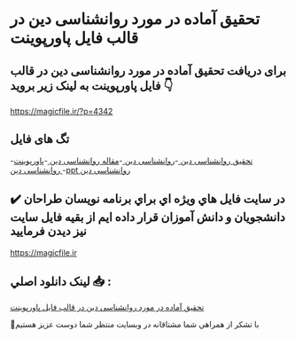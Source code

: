 # تحقیق آماده در مورد روانشناسی دین در قالب فایل پاورپوینت

## برای دریافت تحقیق آماده در مورد روانشناسی دین در قالب فایل پاورپوینت به لینک زیر بروید 👇

https://magicfile.ir/?p=4342

## تگ های فایل

-[تحقیق روانشناسی دین ](https://magicfile.ir/product/%d8%aa%d8%ad%d9%82%db%8c%d9%82-%d8%a2%d9%85%d8%a7%d8%af%d9%87-%d8%b1%d9%88%d8%a7%d9%86%d8%b4%d9%86%d8%a7%d8%b3%db%8c-%d8%af%db%8c%d9%86-%d8%af%d8%b1-%d9%be%d8%a7%d9%88%d8%b1%d9%be%d9%88%db%8c%d9%86%d8%aa/)-[روانشناسی دین ](https://magicfile.ir/product/%d8%aa%d8%ad%d9%82%db%8c%d9%82-%d8%a2%d9%85%d8%a7%d8%af%d9%87-%d8%b1%d9%88%d8%a7%d9%86%d8%b4%d9%86%d8%a7%d8%b3%db%8c-%d8%af%db%8c%d9%86-%d8%af%d8%b1-%d9%be%d8%a7%d9%88%d8%b1%d9%be%d9%88%db%8c%d9%86%d8%aa/)-[مقاله روانشناسی دین ](https://magicfile.ir/product/%d8%aa%d8%ad%d9%82%db%8c%d9%82-%d8%a2%d9%85%d8%a7%d8%af%d9%87-%d8%b1%d9%88%d8%a7%d9%86%d8%b4%d9%86%d8%a7%d8%b3%db%8c-%d8%af%db%8c%d9%86-%d8%af%d8%b1-%d9%be%d8%a7%d9%88%d8%b1%d9%be%d9%88%db%8c%d9%86%d8%aa/)-[پاورپوینت روانشناسی دین ](https://magicfile.ir/product/%d8%aa%d8%ad%d9%82%db%8c%d9%82-%d8%a2%d9%85%d8%a7%d8%af%d9%87-%d8%b1%d9%88%d8%a7%d9%86%d8%b4%d9%86%d8%a7%d8%b3%db%8c-%d8%af%db%8c%d9%86-%d8%af%d8%b1-%d9%be%d8%a7%d9%88%d8%b1%d9%be%d9%88%db%8c%d9%86%d8%aa/)-[ppt روانشناسی دین ](https://magicfile.ir/product/%d8%aa%d8%ad%d9%82%db%8c%d9%82-%d8%a2%d9%85%d8%a7%d8%af%d9%87-%d8%b1%d9%88%d8%a7%d9%86%d8%b4%d9%86%d8%a7%d8%b3%db%8c-%d8%af%db%8c%d9%86-%d8%af%d8%b1-%d9%be%d8%a7%d9%88%d8%b1%d9%be%d9%88%db%8c%d9%86%d8%aa/)

## ✔️ در سايت فايل هاي ويژه اي براي برنامه نويسان طراحان دانشجويان و دانش آموزان قرار داده ايم از بقيه فايل سايت نيز ديدن فرماييد

https://magicfile.ir


## لينک دانلود اصلي 📥 :

[تحقیق آماده در مورد روانشناسی دین در قالب فایل پاورپوینت](https://magicfile.ir/product/%d8%aa%d8%ad%d9%82%db%8c%d9%82-%d8%a2%d9%85%d8%a7%d8%af%d9%87-%d8%b1%d9%88%d8%a7%d9%86%d8%b4%d9%86%d8%a7%d8%b3%db%8c-%d8%af%db%8c%d9%86-%d8%af%d8%b1-%d9%be%d8%a7%d9%88%d8%b1%d9%be%d9%88%db%8c%d9%86%d8%aa/) 


🙏با تشکر از همراهي شما مشتاقانه در وبسایت منتظر شما دوست عزیز هستیم

